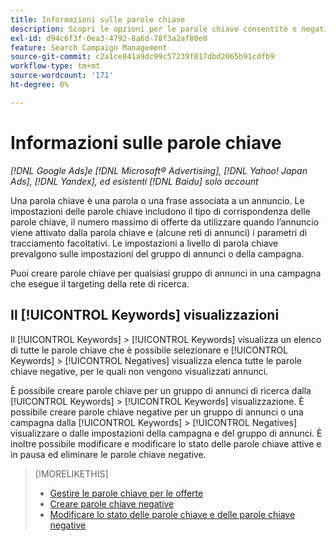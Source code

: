 ```yaml
---
title: Informazioni sulle parole chiave
description: Scopri le opzioni per le parole chiave consentite e negative.
exl-id: d94c6f3f-0ea3-4792-8a6d-78f3a2af80e8
feature: Search Campaign Management
source-git-commit: c2a1ce841a9dc99c57239f817dbd2065b91cdfb9
workflow-type: tm+mt
source-wordcount: '171'
ht-degree: 0%

---
```


# Informazioni sulle parole chiave

*[!DNL Google Ads]e [!DNL Microsoft® Advertising], [!DNL Yahoo! Japan Ads], [!DNL Yandex], ed esistenti [!DNL Baidu] solo account*

Una parola chiave è una parola o una frase associata a un annuncio. Le impostazioni delle parole chiave includono il tipo di corrispondenza delle parole chiave, il numero massimo di offerte da utilizzare quando l’annuncio viene attivato dalla parola chiave e (alcune reti di annunci) i parametri di tracciamento facoltativi. Le impostazioni a livello di parola chiave prevalgono sulle impostazioni del gruppo di annunci o della campagna.

Puoi creare parole chiave per qualsiasi gruppo di annunci in una campagna che esegue il targeting della rete di ricerca.

## Il [!UICONTROL Keywords] visualizzazioni

Il [!UICONTROL Keywords] > [!UICONTROL Keywords] visualizza un elenco di tutte le parole chiave che è possibile selezionare e [!UICONTROL Keywords] > [!UICONTROL Negatives] visualizza elenca tutte le parole chiave negative, per le quali non vengono visualizzati annunci.

È possibile creare parole chiave per un gruppo di annunci di ricerca dalla [!UICONTROL Keywords] > [!UICONTROL Keywords] visualizzazione. È possibile creare parole chiave negative per un gruppo di annunci o una campagna dalla [!UICONTROL Keywords] > [!UICONTROL Negatives] visualizzare o dalle impostazioni della campagna e del gruppo di annunci. È inoltre possibile modificare e modificare lo stato delle parole chiave attive e in pausa ed eliminare le parole chiave negative.

>[!MORELIKETHIS]
>
>* [Gestire le parole chiave per le offerte](/help/search-social-commerce/campaign-management/campaigns/keyword-manage.md)
>* [Creare parole chiave negative](/help/search-social-commerce/campaign-management/campaigns/keyword-negative-create.md)
>* [Modificare lo stato delle parole chiave e delle parole chiave negative](keyword-status-edit.md)
